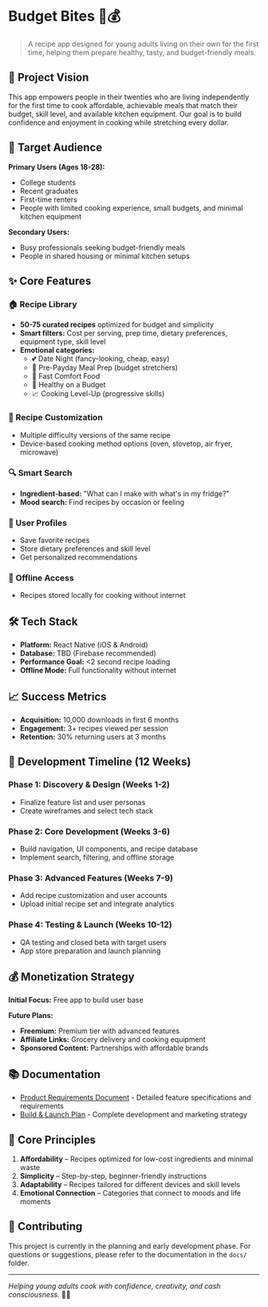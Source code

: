 # Budget Bites 🍳💰

> A recipe app designed for young adults living on their own for the first time, helping them prepare healthy, tasty, and budget-friendly meals.

## 🎯 Project Vision

This app empowers people in their twenties who are living independently for the first time to cook affordable, achievable meals that match their budget, skill level, and available kitchen equipment. Our goal is to build confidence and enjoyment in cooking while stretching every dollar.

## 👥 Target Audience

**Primary Users (Ages 18-28):**
- College students
- Recent graduates
- First-time renters
- People with limited cooking experience, small budgets, and minimal kitchen equipment

**Secondary Users:**
- Busy professionals seeking budget-friendly meals
- People in shared housing or minimal kitchen setups

## ✨ Core Features

### 🏠 Recipe Library
- **50-75 curated recipes** optimized for budget and simplicity
- **Smart filters:** Cost per serving, prep time, dietary preferences, equipment type, skill level
- **Emotional categories:**
  - 💕 Date Night (fancy-looking, cheap, easy)
  - 💸 Pre-Payday Meal Prep (budget stretchers)
  - 🍜 Fast Comfort Food
  - 🥗 Healthy on a Budget
  - 📈 Cooking Level-Up (progressive skills)

### 🔧 Recipe Customization
- Multiple difficulty versions of the same recipe
- Device-based cooking method options (oven, stovetop, air fryer, microwave)

### 🔍 Smart Search
- **Ingredient-based:** "What can I make with what's in my fridge?"
- **Mood search:** Find recipes by occasion or feeling

### 👤 User Profiles
- Save favorite recipes
- Store dietary preferences and skill level
- Get personalized recommendations

### 📱 Offline Access
- Recipes stored locally for cooking without internet

## 🛠️ Tech Stack

- **Platform:** React Native (iOS & Android)
- **Database:** TBD (Firebase recommended)
- **Performance Goal:** <2 second recipe loading
- **Offline Mode:** Full functionality without internet

## 📈 Success Metrics

- **Acquisition:** 10,000 downloads in first 6 months
- **Engagement:** 3+ recipes viewed per session
- **Retention:** 30% returning users at 3 months

## 🚀 Development Timeline (12 Weeks)

### Phase 1: Discovery & Design (Weeks 1-2)
- Finalize feature list and user personas
- Create wireframes and select tech stack

### Phase 2: Core Development (Weeks 3-6)
- Build navigation, UI components, and recipe database
- Implement search, filtering, and offline storage

### Phase 3: Advanced Features (Weeks 7-9)
- Add recipe customization and user accounts
- Upload initial recipe set and integrate analytics

### Phase 4: Testing & Launch (Weeks 10-12)
- QA testing and closed beta with target users
- App store preparation and launch planning

## 💰 Monetization Strategy

**Initial Focus:** Free app to build user base

**Future Plans:**
- **Freemium:** Premium tier with advanced features
- **Affiliate Links:** Grocery delivery and cooking equipment
- **Sponsored Content:** Partnerships with affordable brands

## 📚 Documentation

- [Product Requirements Document](./docs/PRD.md) - Detailed feature specifications and requirements
- [Build & Launch Plan](./docs/build-plan.md) - Complete development and marketing strategy

## 🎯 Core Principles

1. **Affordability** – Recipes optimized for low-cost ingredients and minimal waste
2. **Simplicity** – Step-by-step, beginner-friendly instructions
3. **Adaptability** – Recipes tailored for different devices and skill levels
4. **Emotional Connection** – Categories that connect to moods and life moments

## 🤝 Contributing

This project is currently in the planning and early development phase. For questions or suggestions, please refer to the documentation in the `docs/` folder.

---

*Helping young adults cook with confidence, creativity, and cash consciousness.* 🍳✨